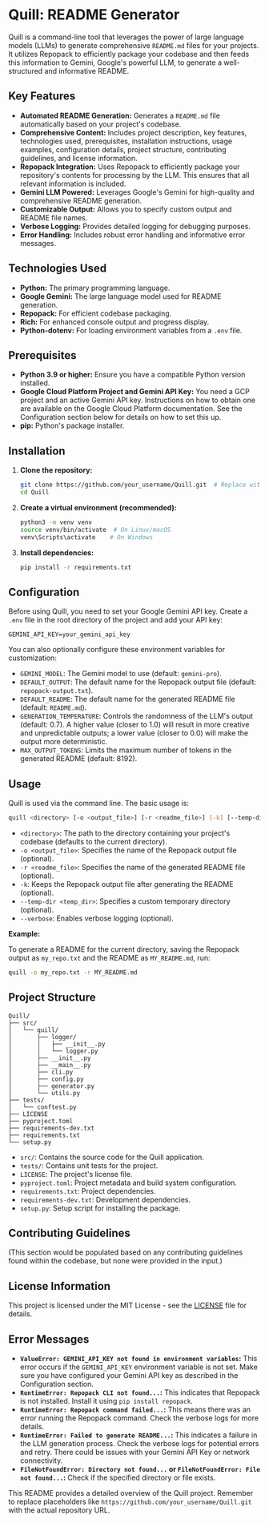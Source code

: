 # Quill: README Generator

Quill is a command-line tool that leverages the power of large language models (LLMs) to generate comprehensive `README.md` files for your projects. It utilizes Repopack to efficiently package your codebase and then feeds this information to Gemini, Google's powerful LLM, to generate a well-structured and informative README.

## Key Features

* **Automated README Generation:**  Generates a `README.md` file automatically based on your project's codebase.
* **Comprehensive Content:** Includes project description, key features, technologies used, prerequisites, installation instructions, usage examples, configuration details, project structure, contributing guidelines, and license information.
* **Repopack Integration:** Uses Repopack to efficiently package your repository's contents for processing by the LLM. This ensures that all relevant information is included.
* **Gemini LLM Powered:** Leverages Google's Gemini for high-quality and comprehensive README generation.
* **Customizable Output:** Allows you to specify custom output and README file names.
* **Verbose Logging:** Provides detailed logging for debugging purposes.
* **Error Handling:** Includes robust error handling and informative error messages.


## Technologies Used

* **Python:** The primary programming language.
* **Google Gemini:** The large language model used for README generation.
* **Repopack:** For efficient codebase packaging.
* **Rich:** For enhanced console output and progress display.
* **Python-dotenv:** For loading environment variables from a `.env` file.


## Prerequisites

* **Python 3.9 or higher:**  Ensure you have a compatible Python version installed.
* **Google Cloud Platform Project and Gemini API Key:** You need a GCP project and an active Gemini API key.  Instructions on how to obtain one are available on the Google Cloud Platform documentation.  See the Configuration section below for details on how to set this up.
* **pip:** Python's package installer.


## Installation

1. **Clone the repository:**

   ```bash
   git clone https://github.com/your_username/Quill.git  # Replace with your repo URL
   cd Quill
   ```

2. **Create a virtual environment (recommended):**

   ```bash
   python3 -m venv venv
   source venv/bin/activate  # On Linux/macOS
   venv\Scripts\activate    # On Windows
   ```

3. **Install dependencies:**

   ```bash
   pip install -r requirements.txt
   ```

## Configuration

Before using Quill, you need to set your Google Gemini API key. Create a `.env` file in the root directory of the project and add your API key:

```
GEMINI_API_KEY=your_gemini_api_key
```

You can also optionally configure these environment variables for customization:

* `GEMINI_MODEL`: The Gemini model to use (default: `gemini-pro`).
* `DEFAULT_OUTPUT`: The default name for the Repopack output file (default: `repopack-output.txt`).
* `DEFAULT_README`: The default name for the generated README file (default: `README.md`).
* `GENERATION_TEMPERATURE`: Controls the randomness of the LLM's output (default: 0.7).  A higher value (closer to 1.0) will result in more creative and unpredictable outputs; a lower value (closer to 0.0) will make the output more deterministic.
* `MAX_OUTPUT_TOKENS`:  Limits the maximum number of tokens in the generated README (default: 8192).


## Usage

Quill is used via the command line.  The basic usage is:

```bash
quill <directory> [-o <output_file>] [-r <readme_file>] [-k] [--temp-dir <temp_dir>] [--verbose]
```

* `<directory>`: The path to the directory containing your project's codebase (defaults to the current directory).
* `-o <output_file>`:  Specifies the name of the Repopack output file (optional).
* `-r <readme_file>`: Specifies the name of the generated README file (optional).
* `-k`: Keeps the Repopack output file after generating the README (optional).
* `--temp-dir <temp_dir>`: Specifies a custom temporary directory (optional).
* `--verbose`: Enables verbose logging (optional).


**Example:**

To generate a README for the current directory, saving the Repopack output as `my_repo.txt` and the README as `MY_README.md`, run:

```bash
quill -o my_repo.txt -r MY_README.md
```


## Project Structure

```
Quill/
├── src/
│   └── quill/
│       ├── logger/
│       │   ├── __init__.py
│       │   └── logger.py
│       ├── __init__.py
│       ├── __main__.py
│       ├── cli.py
│       ├── config.py
│       ├── generator.py
│       └── utils.py
├── tests/
│   └── conftest.py
├── LICENSE
├── pyproject.toml
├── requirements-dev.txt
├── requirements.txt
└── setup.py
```

* `src/`: Contains the source code for the Quill application.
* `tests/`: Contains unit tests for the project.
* `LICENSE`: The project's license file.
* `pyproject.toml`: Project metadata and build system configuration.
* `requirements.txt`: Project dependencies.
* `requirements-dev.txt`: Development dependencies.
* `setup.py`:  Setup script for installing the package.


## Contributing Guidelines

(This section would be populated based on any contributing guidelines found within the codebase, but none were provided in the input.)


## License Information

This project is licensed under the MIT License - see the [LICENSE](LICENSE) file for details.


## Error Messages

* **`ValueError: GEMINI_API_KEY not found in environment variables`:** This error occurs if the `GEMINI_API_KEY` environment variable is not set. Make sure you have configured your Gemini API key as described in the Configuration section.
* **`RuntimeError: Repopack CLI not found...`:** This indicates that Repopack is not installed. Install it using `pip install repopack`.
* **`RuntimeError: Repopack command failed...`:**  This means there was an error running the Repopack command. Check the verbose logs for more details.
* **`RuntimeError: Failed to generate README...`:**  This indicates a failure in the LLM generation process. Check the verbose logs for potential errors and retry.  There could be issues with your Gemini API Key or network connectivity.
* **`FileNotFoundError: Directory not found...` or `FileNotFoundError: File not found...`:** Check if the specified directory or file exists.


This README provides a detailed overview of the Quill project.  Remember to replace placeholders like  `https://github.com/your_username/Quill.git` with the actual repository URL.
